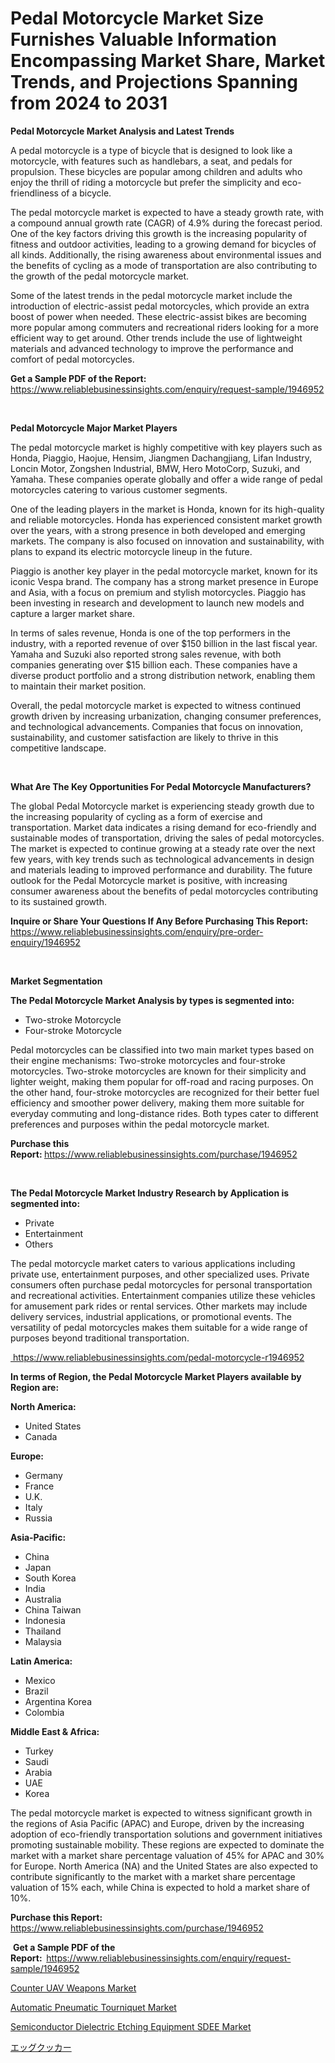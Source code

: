 <p><h1>Pedal Motorcycle Market Size Furnishes Valuable Information Encompassing Market Share, Market Trends, and Projections Spanning from 2024 to 2031</h1></p><p><strong>Pedal Motorcycle Market Analysis and Latest Trends</strong></p>
<p><p>A pedal motorcycle is a type of bicycle that is designed to look like a motorcycle, with features such as handlebars, a seat, and pedals for propulsion. These bicycles are popular among children and adults who enjoy the thrill of riding a motorcycle but prefer the simplicity and eco-friendliness of a bicycle.</p><p>The pedal motorcycle market is expected to have a steady growth rate, with a compound annual growth rate (CAGR) of 4.9% during the forecast period. One of the key factors driving this growth is the increasing popularity of fitness and outdoor activities, leading to a growing demand for bicycles of all kinds. Additionally, the rising awareness about environmental issues and the benefits of cycling as a mode of transportation are also contributing to the growth of the pedal motorcycle market.</p><p>Some of the latest trends in the pedal motorcycle market include the introduction of electric-assist pedal motorcycles, which provide an extra boost of power when needed. These electric-assist bikes are becoming more popular among commuters and recreational riders looking for a more efficient way to get around. Other trends include the use of lightweight materials and advanced technology to improve the performance and comfort of pedal motorcycles.</p></p>
<p><strong>Get a Sample PDF of the Report:&nbsp;</strong> <a href="https://www.reliablebusinessinsights.com/enquiry/request-sample/1946952">https://www.reliablebusinessinsights.com/enquiry/request-sample/1946952</a></p>
<p>&nbsp;</p>
<p><strong>Pedal Motorcycle Major Market Players</strong></p>
<p><p>The pedal motorcycle market is highly competitive with key players such as Honda, Piaggio, Haojue, Hensim, Jiangmen Dachangjiang, Lifan Industry, Loncin Motor, Zongshen Industrial, BMW, Hero MotoCorp, Suzuki, and Yamaha. These companies operate globally and offer a wide range of pedal motorcycles catering to various customer segments.</p><p>One of the leading players in the market is Honda, known for its high-quality and reliable motorcycles. Honda has experienced consistent market growth over the years, with a strong presence in both developed and emerging markets. The company is also focused on innovation and sustainability, with plans to expand its electric motorcycle lineup in the future.</p><p>Piaggio is another key player in the pedal motorcycle market, known for its iconic Vespa brand. The company has a strong market presence in Europe and Asia, with a focus on premium and stylish motorcycles. Piaggio has been investing in research and development to launch new models and capture a larger market share.</p><p>In terms of sales revenue, Honda is one of the top performers in the industry, with a reported revenue of over $150 billion in the last fiscal year. Yamaha and Suzuki also reported strong sales revenue, with both companies generating over $15 billion each. These companies have a diverse product portfolio and a strong distribution network, enabling them to maintain their market position.</p><p>Overall, the pedal motorcycle market is expected to witness continued growth driven by increasing urbanization, changing consumer preferences, and technological advancements. Companies that focus on innovation, sustainability, and customer satisfaction are likely to thrive in this competitive landscape.</p></p>
<p>&nbsp;</p>
<p><strong>What Are The Key Opportunities For Pedal Motorcycle Manufacturers?</strong></p>
<p><p>The global Pedal Motorcycle market is experiencing steady growth due to the increasing popularity of cycling as a form of exercise and transportation. Market data indicates a rising demand for eco-friendly and sustainable modes of transportation, driving the sales of pedal motorcycles. The market is expected to continue growing at a steady rate over the next few years, with key trends such as technological advancements in design and materials leading to improved performance and durability. The future outlook for the Pedal Motorcycle market is positive, with increasing consumer awareness about the benefits of pedal motorcycles contributing to its sustained growth.</p></p>
<p><strong>Inquire or Share Your Questions If Any Before Purchasing This Report:</strong> <a href="https://www.reliablebusinessinsights.com/enquiry/pre-order-enquiry/1946952">https://www.reliablebusinessinsights.com/enquiry/pre-order-enquiry/1946952</a></p>
<p>&nbsp;</p>
<p><strong>Market Segmentation</strong></p>
<p><strong>The Pedal Motorcycle Market Analysis by types is segmented into:</strong></p>
<p><ul><li>Two-stroke Motorcycle</li><li>Four-stroke Motorcycle</li></ul></p>
<p><p>Pedal motorcycles can be classified into two main market types based on their engine mechanisms: Two-stroke motorcycles and four-stroke motorcycles. Two-stroke motorcycles are known for their simplicity and lighter weight, making them popular for off-road and racing purposes. On the other hand, four-stroke motorcycles are recognized for their better fuel efficiency and smoother power delivery, making them more suitable for everyday commuting and long-distance rides. Both types cater to different preferences and purposes within the pedal motorcycle market.</p></p>
<p><strong>Purchase this Report:&nbsp;</strong><a href="https://www.reliablebusinessinsights.com/purchase/1946952">https://www.reliablebusinessinsights.com/purchase/1946952</a></p>
<p>&nbsp;</p>
<p><strong>The Pedal Motorcycle Market Industry Research by Application is segmented into:</strong></p>
<p><ul><li>Private</li><li>Entertainment</li><li>Others</li></ul></p>
<p><p>The pedal motorcycle market caters to various applications including private use, entertainment purposes, and other specialized uses. Private consumers often purchase pedal motorcycles for personal transportation and recreational activities. Entertainment companies utilize these vehicles for amusement park rides or rental services. Other markets may include delivery services, industrial applications, or promotional events. The versatility of pedal motorcycles makes them suitable for a wide range of purposes beyond traditional transportation.</p></p>
<p><a href="https://www.reliablebusinessinsights.com/pedal-motorcycle-r1946952">&nbsp;https://www.reliablebusinessinsights.com/pedal-motorcycle-r1946952</a></p>
<p><strong>In terms of Region, the Pedal Motorcycle Market Players available by Region are:</strong></p>
<p>
    <p> <strong> North America: </strong>
        <ul>
            <li>United States</li>
            <li>Canada</li>
        </ul>
        </p> 
    <p> <strong> Europe: </strong>
        <ul>
            <li>Germany</li>
            <li>France</li>
            <li>U.K.</li>
            <li>Italy</li>
            <li>Russia</li>
        </ul>
        </p> 
    <p> <strong> Asia-Pacific: </strong>
        <ul>
            <li>China</li>
            <li>Japan</li>
            <li>South Korea</li>
            <li>India</li>
            <li>Australia</li>
            <li>China Taiwan</li>
            <li>Indonesia</li>
            <li>Thailand</li>
            <li>Malaysia</li>
        </ul>
        </p> 
    <p> <strong> Latin America: </strong>
        <ul>
            <li>Mexico</li>
            <li>Brazil</li>
            <li>Argentina Korea</li>
            <li>Colombia</li>
        </ul>
        </p> 
    <p> <strong> Middle East & Africa: </strong>
        <ul>
            <li>Turkey</li>
            <li>Saudi</li>
            <li>Arabia</li>
            <li>UAE</li>
            <li>Korea</li>
        </ul>
    </p>
    </p>
<p><p>The pedal motorcycle market is expected to witness significant growth in the regions of Asia Pacific (APAC) and Europe, driven by the increasing adoption of eco-friendly transportation solutions and government initiatives promoting sustainable mobility. These regions are expected to dominate the market with a market share percentage valuation of 45% for APAC and 30% for Europe. North America (NA) and the United States are also expected to contribute significantly to the market with a market share percentage valuation of 15% each, while China is expected to hold a market share of 10%.</p></p>
<p><strong>Purchase this Report: </strong><a href="https://www.reliablebusinessinsights.com/purchase/1946952">https://www.reliablebusinessinsights.com/purchase/1946952</a></p>
<p>&nbsp;<strong>Get a Sample PDF of the Report:&nbsp;&nbsp;</strong><a href="https://www.reliablebusinessinsights.com/enquiry/request-sample/1946952">https://www.reliablebusinessinsights.com/enquiry/request-sample/1946952</a></p>
<p><strong></strong></p>
<p><p><a href="https://issuu.com/reportprime-2/docs/counter-uav-weapons-market-size-2030.pptx">Counter UAV Weapons Market</a></p><p><a href="https://medium.com/@felipestehr/global-automatic-pneumatic-tourniquet-market-analysis-trends-forecasts-and-growth-opportunities-c7bdf275552b">Automatic Pneumatic Tourniquet Market</a></p><p><a href="https://medium.com/@babymorar/semiconductor-dielectric-etching-equipment-sdee-market-overview-global-market-trends-and-future-d7080cb0db01">Semiconductor Dielectric Etching Equipment SDEE Market</a></p><p><a href="https://github.com/pepo3k/Market-Research-Report-List-2/blob/main/4508738659.md">エッグクッカー</a></p></p>